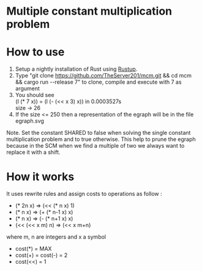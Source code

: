 # Multiple constant multiplication problem

# How to use

1. Setup a nightly installation of Rust using [Rustup](https://rustup.rs/).
2. Type "git clone https://github.com/TheServer201/mcm.git && cd mcm && cargo run --release 7" to clone, compile and execute with 7 as argument
3. You should see  
(l (* 7 x)) = (l (- (<< x 3) x)) in 0.0003527s  
size -> 26
4. If the size <= 250 then a representation of the egraph will be in the file egraph.svg

Note. Set the constant SHARED to false when solving the single constant multiplication problem and to true otherwise. This help to prune the egraph because in the SCM when we find a multiple of two we always want to replace it with a shift.

# How it works
It uses rewrite rules and assign costs to operations as follow :
- (* 2n x) => (<< (* n x) 1)
- (* n x) => (+ (* n-1 x) x)
- (* n x) => (- (* n+1 x) x)
- (<< (<< x m) n) => (<< x m+n)

where m, n are integers and x a symbol

- cost(*) = MAX
- cost(+) = cost(-) = 2
- cost(<<) = 1
